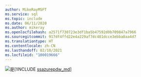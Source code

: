 ```yaml
---
author: MikeRayMSFT
ms.service: sql
ms.topic: include
ms.date: 06/11/2020
ms.author: mikeray
ms.openlocfilehash: a2571f730723e3df1ba5b47592d0b709847a7966
ms.sourcegitcommit: 917df4ffd22e4a229af7dc481dcce3ebba0aa4d7
ms.translationtype: HT
ms.contentlocale: zh-CN
ms.lasthandoff: 02/10/2021
ms.locfileid: "100019666"
---
```

<Token>![是](../media/yes-icon.png)[!INCLUDE [ssazurepdw_md](../ssazurepdw_md.md)]</Token>

